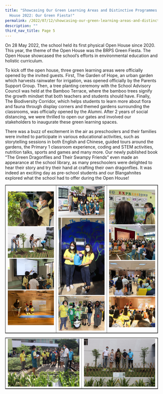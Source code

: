 ```yaml
---
title: "Showcasing Our Green Learning Areas and Distinctive Programmes at Open
  House 2022: Our Green Fiesta!"
permalink: /2022/07/12/showcasing-our-green-learning-areas-and-distinctive-programmes-at-open-house-2022/
description: ""
third_nav_title: Page 5
---
```

<p>On 28 May 2022, the school held its first physical Open House since 2020. This year, the theme of the Open House was the BRPS Green Fiesta. The Open House showcased the school’s efforts in environmental education and holistic curriculum.</p>
<p>To kick off the open house, three green learning areas were officially opened by the invited guests. First, The Garden of Hope, an urban garden which harvests rainwater for irrigation, was opened officially by the Parents Support Group. Then, a tree planting ceremony with the School Advisory Council was held at the Bamboo Terrace, where the bamboo trees signify the growth mindset that both teachers and students should have. Finally, The Biodiversity Corridor, which helps students to learn more about flora and fauna through display corners and themed gardens surrounding the classrooms, was officially opened by the Alumni. After 2 years of social distancing, we were thrilled to open our gates and involved our stakeholders to inaugurate these green learning spaces.</p>
<p>There was a buzz of excitement in the air as preschoolers and their families were invited to participate in various educational activities, such as storytelling sessions in both English and Chinese, guided tours around the gardens, the Primary 1 classroom experience, coding and STEM activities, nutrition talks, sports and games and many more. Our newly published book “The Green Dragonflies and Their Swampy Friends” even made an appearance at the school library, as many preschoolers were delighted to hear their story and try their hand at crafting their own dragonflies. It was indeed an exciting day as pre-school students and our Blangahnites explored what the school had to offer during the Open House!</p>
<table style="border-collapse: collapse; width: 100%;" border="1">
<tbody>
<tr>
<td style="width: 33.3333%;"><img src="/images/gf1.jpg"><br><img src="/images/gf2.jpg"><br><img src="/images/gf3.jpg"><br><img src="/images/gf4.jpg"></td>
<td style="width: 33.3333%;"><img src="/images/gf5.jpg"><br><img src="/images/gf6.jpg"><br><img src="/images/gf7.jpg"></td>
<td style="width: 33.3333%;"><img src="/images/gf8.jpg"><br><img src="/images/gf9.jpg"><br><img src="/images/gf10.jpg"><br><img src="/images/gf11.jpg"></td>
</tr>
</tbody>
</table>
<table style="border-collapse: collapse; width: 100%;" border="1">
<tbody>
<tr>
<td style="width: 50%;"><img src="/images/gf12.jpg"></td>
<td style="width: 50%;"><img src="/images/gf13.jpg"></td>
</tr>
</tbody>
</table>